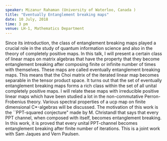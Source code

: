 ```yaml
---
speaker: Mizanur Rahaman (University of Waterloo, Canada )
title: "Eventually Entanglement breaking maps"
date: 10 July, 2018
time: 3 pm
venue: LH-1, Mathematics Department
---
```


Since its introduction, the class of entanglement breaking maps
played a crucial role in the study of quantum information science and
also in the theory of completely positive maps. In this talk, I will
present a certain class of linear maps on matrix algebras that have
the property that they become entanglement breaking after composing
finite or infinite number of times with themselves. These maps are
called eventually entanglement breaking maps. This means that the
Choi matrix of the iterated linear map becomes separable in the tensor
product space. It turns out that the set of eventually entanglement
breaking maps forms a rich class within the set of all unital completely
positive maps. I will relate these maps with irreducible positive linear
maps which have been studied a lot in the non-commutative Perron-Frobenius theory.
Various spectral properties of a ucp map on finite dimensional C*-algebras will be discussed.
The motivation of this work is the ``PPT-squared conjecture"
made by M. Christandl that says that every PPT channel, when
composed with itself, becomes entanglement breaking. In this work, it
is proved that every unital PPT-channel becomes entanglement breaking
after finite number of iterations.
This is a joint work with Sam
Jaques and Vern Paulsen.
